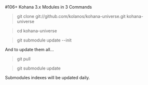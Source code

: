 #106+ Kohana 3.x Modules in 3 Commands

> git clone git://github.com/kolanos/kohana-universe.git kohana-universe

> cd kohana-universe

> git submodule update --init

And to update them all...

> git pull

> git submodule update

Submodules indexes will be updated daily.

